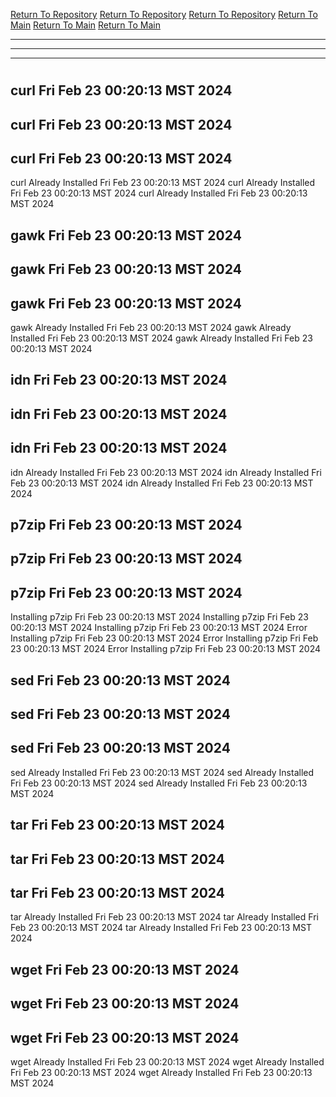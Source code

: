 [Return To Repository](https://github.com/DigitalWarrior/piholeparser/)
[Return To Repository](https://github.com/DigitalWarrior/piholeparser/)
[Return To Repository](https://github.com/DigitalWarrior/piholeparser/)
[Return To Main](https://github.com/DigitalWarrior/piholeparser/blob/master/RecentRunLogs/Mainlog.md)
[Return To Main](https://github.com/DigitalWarrior/piholeparser/blob/master/RecentRunLogs/Mainlog.md)
[Return To Main](https://github.com/DigitalWarrior/piholeparser/blob/master/RecentRunLogs/Mainlog.md)
____________________________________
____________________________________
____________________________________
# 
# 
# 
## curl Fri Feb 23 00:20:13 MST 2024
## curl Fri Feb 23 00:20:13 MST 2024
## curl Fri Feb 23 00:20:13 MST 2024
curl Already Installed Fri Feb 23 00:20:13 MST 2024
curl Already Installed Fri Feb 23 00:20:13 MST 2024
curl Already Installed Fri Feb 23 00:20:13 MST 2024
## gawk Fri Feb 23 00:20:13 MST 2024
## gawk Fri Feb 23 00:20:13 MST 2024
## gawk Fri Feb 23 00:20:13 MST 2024
gawk Already Installed Fri Feb 23 00:20:13 MST 2024
gawk Already Installed Fri Feb 23 00:20:13 MST 2024
gawk Already Installed Fri Feb 23 00:20:13 MST 2024
## idn Fri Feb 23 00:20:13 MST 2024
## idn Fri Feb 23 00:20:13 MST 2024
## idn Fri Feb 23 00:20:13 MST 2024
idn Already Installed Fri Feb 23 00:20:13 MST 2024
idn Already Installed Fri Feb 23 00:20:13 MST 2024
idn Already Installed Fri Feb 23 00:20:13 MST 2024
## p7zip Fri Feb 23 00:20:13 MST 2024
## p7zip Fri Feb 23 00:20:13 MST 2024
## p7zip Fri Feb 23 00:20:13 MST 2024
Installing p7zip Fri Feb 23 00:20:13 MST 2024
Installing p7zip Fri Feb 23 00:20:13 MST 2024
Installing p7zip Fri Feb 23 00:20:13 MST 2024
Error Installing p7zip Fri Feb 23 00:20:13 MST 2024
Error Installing p7zip Fri Feb 23 00:20:13 MST 2024
Error Installing p7zip Fri Feb 23 00:20:13 MST 2024
## sed Fri Feb 23 00:20:13 MST 2024
## sed Fri Feb 23 00:20:13 MST 2024
## sed Fri Feb 23 00:20:13 MST 2024
sed Already Installed Fri Feb 23 00:20:13 MST 2024
sed Already Installed Fri Feb 23 00:20:13 MST 2024
sed Already Installed Fri Feb 23 00:20:13 MST 2024
## tar Fri Feb 23 00:20:13 MST 2024
## tar Fri Feb 23 00:20:13 MST 2024
## tar Fri Feb 23 00:20:13 MST 2024
tar Already Installed Fri Feb 23 00:20:13 MST 2024
tar Already Installed Fri Feb 23 00:20:13 MST 2024
tar Already Installed Fri Feb 23 00:20:13 MST 2024
## wget Fri Feb 23 00:20:13 MST 2024
## wget Fri Feb 23 00:20:13 MST 2024
## wget Fri Feb 23 00:20:13 MST 2024
wget Already Installed Fri Feb 23 00:20:13 MST 2024
wget Already Installed Fri Feb 23 00:20:13 MST 2024
wget Already Installed Fri Feb 23 00:20:13 MST 2024
